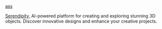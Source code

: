 [ass](https://github.com/user-attachments/assets/b870a8da-4852-4c99-8308-5cb1b908d6fe)

[Serendipity](https://serendipity-ai.vercel.app/), AI-powered platform for creating and exploring stunning 3D objects. Discover innovative designs and enhance your creative projects.
